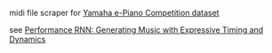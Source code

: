 midi file scraper for [Yamaha e-Piano Competition dataset](http://www.piano-e-competition.com/ecompetition/default.asp)

see [Performance RNN: Generating Music with Expressive Timing and Dynamics](https://magenta.tensorflow.org/performance-rnn)
